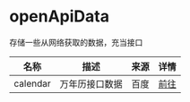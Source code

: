 # openApiData
存储一些从网络获取的数据，充当接口

|名称|描述|来源|详情|
|--|--|--|--|
|calendar|万年历接口数据|百度|[前往](https://github.com/zqzess/openApiData/tree/main/calendar)|

